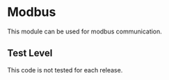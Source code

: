 Modbus
======

This module can be used for modbus communication.

Test Level
----------

This code is not tested for each release.
